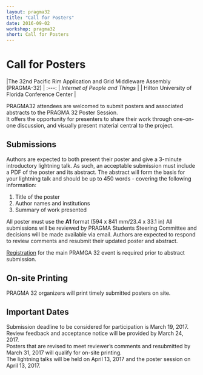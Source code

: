 ```yaml
---
layout: pragma32
title: "Call for Posters"
date: 2016-09-02
workshop: pragma32
short: Call for Posters
---
```


# Call for Posters

|The 32nd Pacific Rim Application and Grid Middleware Assembly (PRAGMA-32)  |
:---:
|                   *Internet of People and Things*                         |
|           Hilton University of Florida Conference Center                  |

PRAGMA32 attendees are welcomed to submit posters and associated abstracts to the PRAGMA 32 Poster Session.  
It offers the opportunity for presenters to share their work through one-on-one discussion, and visually present material central to the project.

## Submissions
Authors are expected to both present their poster and give a 3-minute introductory lightning talk. As such, an acceptable submission must include a PDF of the poster and its abstract. The abstract will form the basis for your lightning talk and should be up to 450 words - covering the following information:  

1.  Title of the poster 
1.  Author names and institutions 
1.  Summary of work presented  

All poster must use the **A1** format (594 x 841 mm/23.4 x 33.1 in)
All submissions will be reviewed by PRAGMA Students Steering Committee and decisions will be made available via email. Authors are expected to respond to review comments and resubmit their updated poster and abstract.

[Registration](http://www.pragma-grid.net/pragma32-registration/) for the main PRAMGA 32 event is required prior to abstract submission. 

## On-site Printing
PRAGMA 32 organizers will print timely submitted posters on site. 

## Important Dates
Submission deadline to be considered for participation is March 19, 2017.  
Review feedback and acceptance notice will be provided by March 24, 2017.  
Posters that are revised to meet reviewer’s comments and resubmitted by March 31, 2017 will qualify for on-site printing.  
The lightning talks will be held on April 13, 2017 and the poster session on April 13, 2017.  
